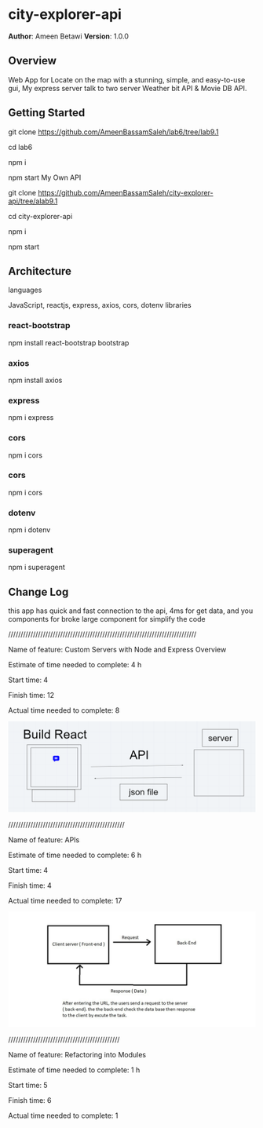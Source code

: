 # city-explorer-api

**Author**: Ameen Betawi
**Version**: 1.0.0

## Overview

Web App for Locate on the map with a stunning, simple, and easy-to-use gui, My express server talk to two server Weather bit API & Movie DB API.

## Getting Started

git clone https://github.com/AmeenBassamSaleh/lab6/tree/lab9.1

cd lab6

npm i

npm start
My Own API

git clone https://github.com/AmeenBassamSaleh/city-explorer-api/tree/alab9.1

cd city-explorer-api

npm i

npm start

## Architecture

languages

JavaScript, reactjs, express, axios, cors, dotenv
libraries

### react-bootstrap
npm install react-bootstrap bootstrap

### axios
npm install axios

### express
npm i express

### cors
npm i cors

### cors
npm i cors

### dotenv
npm i dotenv

### superagent
npm i superagent

## Change Log

this app has quick and fast connection to the api, 4ms for get data, and you components for broke large component for simplify the code

////////////////////////////////////////////////////////////////////////////

Name of feature: Custom Servers with Node and Express Overview

Estimate of time needed to complete: 4 h

Start time: 4

Finish time: 12

Actual time needed to complete: 8

![img](https://github.com/AmeenBassamSaleh/lab6/blob/lab9.1/src/Component/assets/jsonFile.PNG?raw=true)

///////////////////////////////////////////////

Name of feature: APIs

Estimate of time needed to complete: 6 h

Start time: 4

Finish time: 4

Actual time needed to complete: 17

![img](https://github.com/AmeenBassamSaleh/lab6/blob/lab9.1/src/Component/assets/work-fllow2.jpg?raw=true)

/////////////////////////////////////////////

Name of feature: Refactoring into Modules

Estimate of time needed to complete: 1 h

Start time: 5

Finish time: 6

Actual time needed to complete: 1


